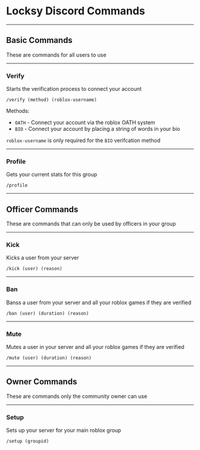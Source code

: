 # Locksy Discord Commands

--------------

## Basic Commands

These are commands for all users to use

--------------


### Verify

Starts the verification process to connect your account
```
/verify (method) (roblox-username)
```

Methods:

- `OATH` - Connect your account via the roblox OATH system
- `BIO` - Connect your account by placing a string of words in your bio

`roblox-username` is only required for the `BIO` verifcation method

--------------

### Profile

Gets your current stats for this group
```
/profile
```

--------------

## Officer Commands

These are commands that can only be used by officers in your group

--------------

### Kick

Kicks a user from your server
```
/kick (user) (reason)
```

--------------

### Ban

Banss a user from your server and all your roblox games if they are verified
```
/ban (user) (duration) (reason)
```

--------------

### Mute

Mutes a user in your server and all your roblox games if they are verified
```
/mute (user) (duration) (reason)
```

--------------






## Owner Commands

These are commands only the community owner can use

--------------

### Setup

Sets up your server for your main roblox group
```
/setup (groupid)
```